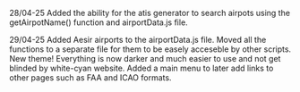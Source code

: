 28/04-25
Added the ability for the atis generator to search airpots using the getAirpotName() function and airportData.js file.

29/04-25
Added Aesir airports to the airportData.js file. Moved all the functions to a separate file for them to be easely acceseble by other scripts.
New theme! Everything is now darker and much easier to use and not get blinded by white-cyan website.
Added a main menu to later add links to other pages such as FAA and ICAO formats.